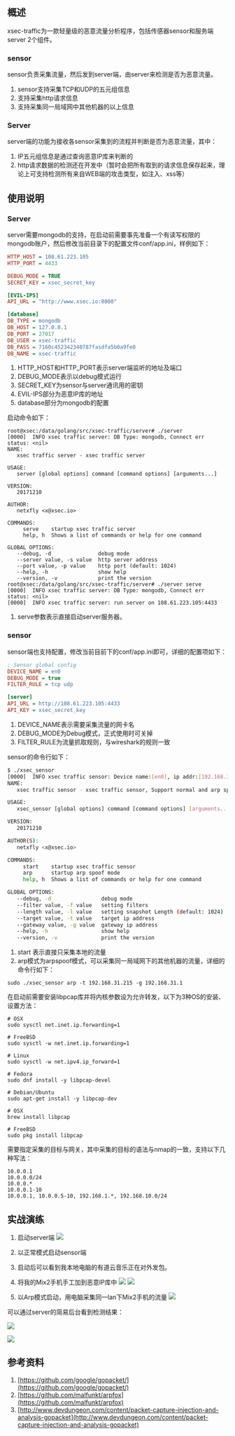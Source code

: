 ## 概述

xsec-traffic为一款轻量级的恶意流量分析程序，包括传感器sensor和服务端server 2个组件。

### sensor
sensor负责采集流量，然后发到server端，由server来检测是否为恶意流量。

1. sensor支持采集TCP和UDP的五元组信息
1. 支持采集http请求信息
1. 支持采集同一局域网中其他机器的以上信息

### Server

server端的功能为接收各sensor采集到的流程并判断是否为恶意流量，其中：

1. IP五元组信息是通过查询恶意IP库来判断的
1. http请求数据的检测还在开发中（暂时会把所有取到的请求信息保存起来，理论上可支持检测所有来自WEB端的攻击类型，如注入、xss等）

## 使用说明
### Server
server需要mongodb的支持，在启动前需要事先准备一个有读写权限的mongodb账户，然后修改当前目录下的配置文件conf/app.ini，样例如下：
```ini
HTTP_HOST = 108.61.223.105
HTTP_PORT = 4433

DEBUG_MODE = TRUE
SECRET_KEY = xsec_secret_key

[EVIL-IPS]
API_URL = "http://www.xsec.io:8000"

[database]
DB_TYPE = mongodb
DB_HOST = 127.0.0.1
DB_PORT = 27017
DB_USER = xsec-traffic
DB_PASS = 7160c452342340787fasdfa5b0a9fe0
DB_NAME = xsec-traffic
```

1. HTTP_HOST和HTTP_PORT表示server端监听的地址及端口
1. DEBUG_MODE表示以debug模式运行
1. SECRET_KEY为sensor与server通讯用的密钥
1. EVIL-IPS部分为恶意IP库的地址
1. database部分为mongodb的配置

启动命令如下：
```
root@xsec:/data/golang/src/xsec-traffic/server# ./server 
[0000]  INFO xsec traffic server: DB Type: mongodb, Connect err status: <nil>
NAME:
   xsec traffic server - xsec traffic server

USAGE:
   server [global options] command [command options] [arguments...]

VERSION:
   20171210

AUTHOR:
   netxfly <x@xsec.io>

COMMANDS:
     serve    startup xsec traffic server
     help, h  Shows a list of commands or help for one command

GLOBAL OPTIONS:
   --debug, -d               debug mode
   --server value, -s value  http server address
   --port value, -p value    http port (default: 1024)
   --help, -h                show help
   --version, -v             print the version
root@xsec:/data/golang/src/xsec-traffic/server# ./server serve
[0000]  INFO xsec traffic server: DB Type: mongodb, Connect err status: <nil>
[0000]  INFO xsec traffic server: run server on 108.61.223.105:4433
```

1. serve参数表示直接启动server服务器。

### sensor
sensor端也支持配置，修改当前目前下的conf/app.ini即可，详细的配置项如下：

```ini
; Sensor global config
DEVICE_NAME = en0
DEBUG_MODE = true
FILTER_RULE = tcp udp

[server]
API_URL = http://108.61.223.105:4433
API_KEY = xsec_secret_key
```
1. DEVICE_NAME表示需要采集流量的网卡名
1. DEBUG_MODE为Debug模式，正式使用时可关掉
1. FILTER_RULE为流量抓取规则，与wireshark的规则一致

sensor的命令行如下：
```bash
$ ./xsec_sensor
[0000]  INFO xsec traffic sensor: Device name:[en0], ip addr:[192.168.31.204], Debug mode:[true]
NAME:
   xsec traffic sensor - xsec traffic sensor, Support normal and arp spoof modes

USAGE:
   xsec_sensor [global options] command [command options] [arguments...]

VERSION:
   20171210

AUTHOR(S):
   netxfly <x@xsec.io>

COMMANDS:
     start    startup xsec traffic sensor
     arp      startup arp spoof mode
     help, h  Shows a list of commands or help for one command

GLOBAL OPTIONS:
   --debug, -d                debug mode
   --filter value, -f value   setting filters
   --length value, -l value   setting snapshot Length (default: 1024)
   --target value, -t value   target ip address
   --gateway value, -g value  gateway ip address
   --help, -h                 show help
   --version, -v              print the version

```
1. start 表示直接只采集本地的流量
1. arp模式为arpspoof模式，可以采集同一局域网下的其他机器的流量，详细的命令行如下：
```
sudo ./xsec_sensor arp -t 192.168.31.215 -g 192.168.31.1
```
在启动前需要安装libpcap库并将内核参数设为允许转发，以下为3种OS的安装、设置方法：
```
# OSX
sudo sysctl net.inet.ip.forwarding=1

# FreeBSD
sudo sysctl -w net.inet.ip.forwarding=1

# Linux
sudo sysctl -w net.ipv4.ip_forward=1

# Fedora
sudo dnf install -y libpcap-devel

# Debian/Ubuntu
sudo apt-get install -y libpcap-dev

# OSX
brew install libpcap

# FreeBSD
sudo pkg install libpcap
```
需要指定采集的目标与网关，其中采集的目标的语法与nmap的一致，支持以下几种写法：
```
10.0.0.1
10.0.0.0/24
10.0.0.*
10.0.0.1-10
10.0.0.1, 10.0.0.5-10, 192.168.1.*, 192.168.10.0/24
```

## 实战演练

1. 启动server端
![](https://docs.xsec.io/images/xsec_traffic/server_serve.png)

1. 以正常模式启动sensor端
1. [](https://docs.xsec.io/images/xsec_traffic/sersor_start.png)
启动后可以看到我本地电脑的有道云音乐正在对外发包。

1. 将我的Mix2手机手工加到恶意IP库中
![](https://docs.xsec.io/images/xsec_traffic/mix_ip.png)
![](https://docs.xsec.io/images/xsec_traffic/evil_ips.png)

1. 以Arp模式启动，用电脑采集同一lan下Mix2手机的流量
![](https://docs.xsec.io/images/xsec_traffic/sensor_arp.png)

可以通过server的简易后台看到检测结果：

![](https://docs.xsec.io/images/xsec_traffic/ret_conn.png)

![](https://docs.xsec.io/images/xsec_traffic/ret_req.png)




## 参考资料
1. [https://github.com/google/gopacket/](https://github.com/google/gopacket/)
1. [https://github.com/malfunkt/arpfox](https://github.com/malfunkt/arpfox)
1. [http://www.devdungeon.com/content/packet-capture-injection-and-analysis-gopacket](http://www.devdungeon.com/content/packet-capture-injection-and-analysis-gopacket)

